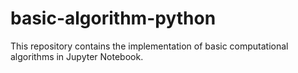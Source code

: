 # basic-algorithm-python
This repository contains the implementation of basic computational algorithms in Jupyter Notebook.
